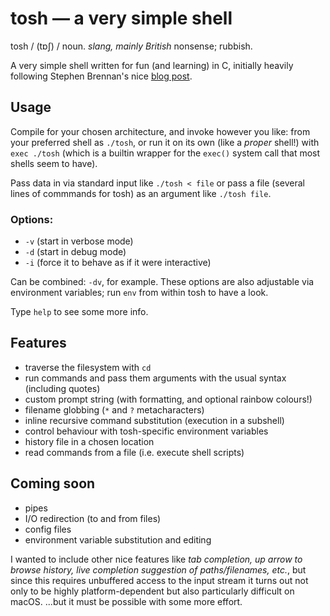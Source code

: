 # tosh &mdash; a very simple shell

tosh / (tɒʃ) / noun. *slang, mainly British* nonsense; rubbish.

A very simple shell written for fun (and learning) in C, initially heavily following Stephen Brennan's nice [blog post](https://brennan.io/2015/01/16/write-a-shell-in-c/).

## Usage
Compile for your chosen architecture, and invoke however you like: from your preferred shell as `./tosh`, or run it on its own (like a *proper* shell!) with `exec ./tosh` (which is a builtin wrapper for the `exec()` system call that most shells seem to have).

Pass data in via standard input like `./tosh < file` or pass a file (several lines of commmands for tosh) as an argument like `./tosh file`.

### Options:
- `-v` (start in verbose mode)
- `-d` (start in debug mode)
- `-i` (force it to behave as if it were interactive)

Can be combined: `-dv`, for example. These options are also adjustable via environment variables; run `env` from within tosh to have a look.

Type `help` to see some more info.

## Features
- traverse the filesystem with `cd`
- run commands and pass them arguments with the usual syntax (including quotes)
- custom prompt string (with formatting, and optional rainbow colours!)
- filename globbing (`*` and `?` metacharacters)
- inline recursive command substitution (execution in a subshell)
- control behaviour with tosh-specific environment variables
- history file in a chosen location
- read commands from a file (i.e. execute shell scripts)

## Coming soon
- pipes
- I/O redirection (to and from files)
- config files
- environment variable substitution and editing

I wanted to include other nice features like *tab completion, up arrow to browse history, live completion suggestion of paths/filenames, etc.*, but since this requires unbuffered access to the input stream it turns out not only to be highly platform-dependent but also particularly difficult on macOS. 
...but it must be possible with some more effort.
